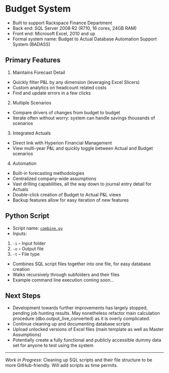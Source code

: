 # Budget System
- Built to support Rackspace Finance Department
- Back end: SQL Server 2008 R2 (R710, 16 cores, 24GB RAM)
- Front end: Microsoft Excel, 2010 and up
- Formal system name: Budget to Actual Database Automation Support System (BADASS)

## Primary Features
1. Maintains Forecast Detail
 - Quickly filter P&L by any dimension (leveraging Excel Slicers)
 - Custom analytics on headcount related costs
 - Find and update errors in a few clicks

2. Multiple Scenarios
 - Compare drivers of changes from budget to budget
 - Iterate often without worry: system can handle savings thousands of scenarios

3. Integrated Actuals
 - Direct link with Hyperion Financial Management
 - View multi-year P&L and quickly toggle between Actual and Budget scenarios

4. Automation
 - Built-in forecasting methodologies
 - Centralized company-wide assumptions
 - Vast drilling capabilities, all the way down to journal entry detail for Actuals
 - Double-click creation of Budget to Actual P&L views
 - Backup features allow for easy iteration of new features

## Python Script
 - Script name: [`combine.py`](https://github.com/zachmueller/budget-system/blob/master/combine.py)
 - Inputs:
  1. `-i` **-** Input folder
  2. `-o` **-** Output file
  3. `-t` **-** File type
 - Combines SQL script files together into one file, for easy database creation
 - Walks recursively through subfolders and their files
 - Example command line execution coming soon...

## Next Steps
- Development towards further improvements has largely stopped, pending job hunting results. May nonetheless refactor main calculation procedure (dbo.output_live_converted) as it is overly complicated.
- Continue cleaning up and documenting database scripts
- Upload unlocked versions of Excel files (main template as well as Master Assumptions)
- Potentially create a fully functional and publicly accessible dummy data set for anyone to test using the system

---

*Work in Progress*: Cleaning up SQL scripts and their file structure to be more GitHub-friendly. Will add scripts as time permits.
